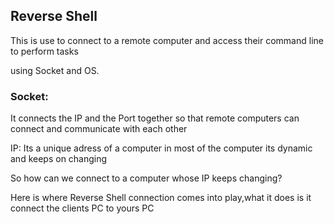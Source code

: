 ## Reverse Shell


This is use to connect to a remote computer and access their command line to perform tasks


using Socket and OS.


### Socket:

It connects the IP and the Port together so that remote computers can connect and communicate with each other

IP: Its a unique adress of a computer in most of the computer its dynamic and keeps on changing


So how can we connect to a computer whose IP keeps changing?

Here is where Reverse Shell connection comes into play,what it does is it connect the clients PC to yours PC 





